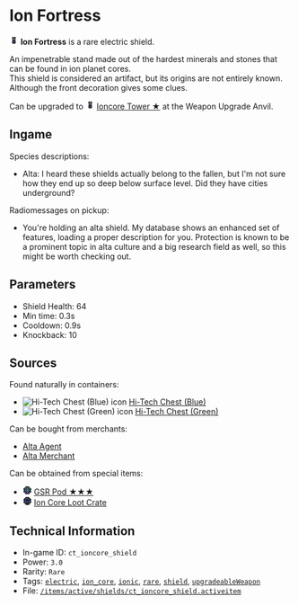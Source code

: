 # Ion Fortress

<img src="https://raw.githubusercontent.com/Ceterai/Enternia/main/items/active/shields/ct_ioncore_shield.png" alt="Ion Fortress icon" loading="lazy" height="16px" width="auto" /> **Ion Fortress** is a rare electric shield.

An impenetrable stand made out of the hardest minerals and stones that can be found in ion planet cores.  
This shield is considered an artifact, but its origins are not entirely known. Although the front decoration gives some clues.

Can be upgraded to <img src="https://raw.githubusercontent.com/Ceterai/Enternia/main/items/active/shields/ct_ioncore_shield.png" alt="Ioncore Tower ★ icon" loading="lazy" height="16px" width="auto" /> [Ioncore Tower ★](https://ceterai.github.io/MyEnternia/Wiki/IoncoreTower) at the Weapon Upgrade Anvil.

## Ingame

Species descriptions:

- Alta: I heard these shields actually belong to the fallen, but I'm not sure how they end up so deep below surface level. Did they have cities underground?

Radiomessages on pickup:

- You're holding an alta shield. My database shows an enhanced set of features, loading a proper description for you. Protection is known to be a prominent topic in alta culture and a big research field as well, so this might be worth checking out.

## Parameters

- Shield Health: 64
- Min time: 0.3s
- Cooldown: 0.9s
- Knockback: 10

## Sources

Found naturally in containers:

- <img src="https://starbounder.org/mediawiki/images/9/9f/Hi-Tech_Chest_%28Blue%29.png" alt="Hi-Tech Chest (Blue) icon" loading="lazy" height="9px" width="12px" /> [Hi-Tech Chest (Blue)](https://starbounder.org/Hi-Tech_Chest_(Blue))
- <img src="https://starbounder.org/mediawiki/images/8/88/Hi-Tech_Chest_%28Green%29.png" alt="Hi-Tech Chest (Green) icon" loading="lazy" height="9px" width="12px" /> [Hi-Tech Chest (Green)](https://starbounder.org/Hi-Tech_Chest_(Green))

Can be bought from merchants:

- [Alta Agent](https://ceterai.github.io/MyEnternia/Wiki/AltaAgent)
- [Alta Merchant](https://ceterai.github.io/MyEnternia/Wiki/AltaMerchant)

Can be obtained from special items:

- <img src="https://raw.githubusercontent.com/Ceterai/Enternia/main/items/active/alta/loot/other/gsr.png" alt="GSR Pod ★★★ icon" loading="lazy" height="16px" width="auto" /> [GSR Pod ★★★](https://ceterai.github.io/MyEnternia/Wiki/GSRPod)
- <img src="https://raw.githubusercontent.com/Ceterai/Enternia/main/items/active/alta/loot/biome/ct_ion_core_loot.png" alt="Ion Core Loot Crate icon" loading="lazy" height="16px" width="auto" /> [Ion Core Loot Crate](https://ceterai.github.io/MyEnternia/Wiki/IonCoreLootCrate)

## Technical Information

- In-game ID: `ct_ioncore_shield`
- Power: `3.0`
- Rarity: `Rare`
- Tags: [`electric`](https://ceterai.github.io/MyEnternia/Wiki/Tags/Electric), [`ion_core`](https://ceterai.github.io/MyEnternia/Wiki/Tags/IonCore), [`ionic`](https://ceterai.github.io/MyEnternia/Wiki/Tags/Ionic), [`rare`](https://ceterai.github.io/MyEnternia/Wiki/Tags/Rare), [`shield`](https://ceterai.github.io/MyEnternia/Wiki/Tags/Shield), [`upgradeableWeapon`](https://ceterai.github.io/MyEnternia/Wiki/Tags/UpgradeableWeapon)
- File: [`/items/active/shields/ct_ioncore_shield.activeitem`](https://github.com/Ceterai/Enternia/blob/main/items/active/shields/ct_ioncore_shield.activeitem)
